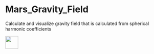 # Mars_Gravity_Field
Calculate and visualize gravity field that is calculated from spherical harmonic coefficients 


<img src="https://media.giphy.com/media/vFKqnCdLPNOKc/giphy.gif" width="40" height="40" />




